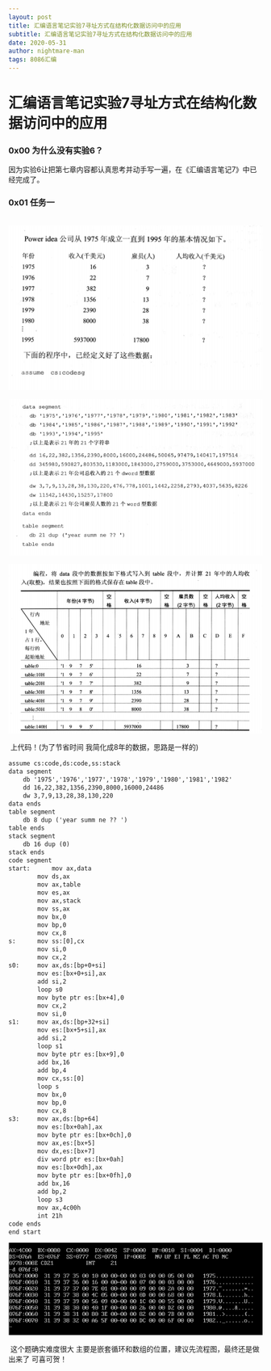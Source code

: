 ```yaml
---
layout: post
title: 汇编语言笔记实验7寻址方式在结构化数据访问中的应用
subtitle: 汇编语言笔记实验7寻址方式在结构化数据访问中的应用
date: 2020-05-31
author: nightmare-man
tags: 8086汇编
---
```


# 汇编语言笔记实验7寻址方式在结构化数据访问中的应用

### 0x00 为什么没有实验6？

​		因为实验6让把第七章内容都认真思考并动手写一遍，在《汇编语言笔记7》中已经完成了。

### 0x01 任务一

​		![QQ截图20200531164438](/assets/img/QQ截图20200531164438.png)

![QQ截图20200531164457](/assets/img/QQ截图20200531164457.png)

![QQ截图20200531164515](/assets/img/QQ截图20200531164515.png)

​		上代码！(为了节省时间 我简化成8年的数据，思路是一样的)

```assembly
assume cs:code,ds:code,ss:stack
data segment
	db '1975','1976','1977','1978','1979','1980','1981','1982'
	dd 16,22,382,1356,2390,8000,16000,24486
	dw 3,7,9,13,28,38,130,220
data ends
table segment
	db 8 dup ('year summ ne ?? ')
table ends
stack segment
	db 16 dup (0)
stack ends
code segment
start:		mov ax,data
		mov ds,ax
		mov ax,table
		mov es,ax
		mov ax,stack
		mov ss,ax
		mov bx,0
		mov bp,0
		mov cx,8
s: 		mov ss:[0],cx
		mov si,0
		mov cx,2
s0:		mov ax,ds:[bp+0+si]
		mov es:[bx+0+si],ax
		add si,2
		loop s0
		mov byte ptr es:[bx+4],0
		mov cx,2
		mov si,0
s1:		mov ax,ds:[bp+32+si]
		mov es:[bx+5+si],ax
		add si,2
		loop s1
		mov byte ptr es:[bx+9],0
		add bx,16
		add bp,4
		mov cx,ss:[0]
		loop s
		mov bx,0
		mov bp,0
		mov cx,8
s3:		mov ax,ds:[bp+64]
		mov es:[bx+0ah],ax
		mov byte ptr es:[bx+0ch],0
		mov ax,es:[bx+5]
		mov dx,es:[bx+7]
		div word ptr es:[bx+0ah]
		mov es:[bx+0dh],ax
		mov byte ptr es:[bx+0fh],0
		add bx,16
		add bp,2
		loop s3
		mov ax,4c00h
		int 21h
code ends
end start
```

![QQ截图20200531180720](/assets/img/QQ截图20200531180720.png)

​		这个题确实难度很大 主要是嵌套循环和数组的位置，建议先流程图，最终还是做出来了 可喜可贺！